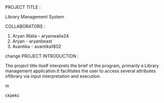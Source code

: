PROJECT TITLE : 

Library Management System

COLLABORATORS : 
1. Aryan Walia - aryanwalia24
2. Aryan       - aryanbeast
3. Avantika    - avantika1802


change
PROJECT INTRODUCTION :

The project title itself interprets the brief of the program, primarily a Library management application.It facilitates the user to access several attributes oflibrary via input interpretation and execution.

m

ckjwkc
